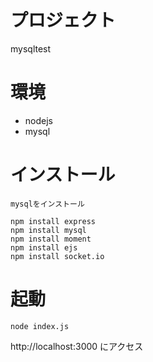 # プロジェクト
mysqltest

# 環境
- nodejs
- mysql


# インストール

```
mysqlをインストール
```

```
npm install express
npm install mysql
npm install moment
npm install ejs
npm install socket.io
```


# 起動
```
node index.js
```

http://localhost:3000
にアクセス

